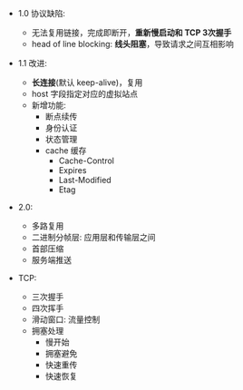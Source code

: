 - 1.0 协议缺陷:
  - 无法复用链接，完成即断开，**重新慢启动和 TCP 3次握手**
  - head of line blocking: **线头阻塞**，导致请求之间互相影响

- 1.1 改进:
  - **长连接**(默认 keep-alive)，复用
  - host 字段指定对应的虚拟站点
  - 新增功能:
    - 断点续传
    - 身份认证
    - 状态管理
    - cache 缓存
      - Cache-Control
      - Expires
      - Last-Modified
      - Etag

- 2.0:
  - 多路复用
  - 二进制分帧层: 应用层和传输层之间
  - 首部压缩
  - 服务端推送

- TCP:
  - 三次握手
  - 四次挥手
  - 滑动窗口: 流量控制
  - 拥塞处理
    - 慢开始
    - 拥塞避免
    - 快速重传
    - 快速恢复